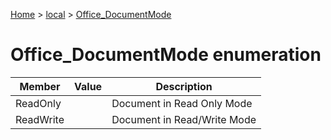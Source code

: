 [Home](./index) &gt; [local](local.md) &gt; [Office\_DocumentMode](local.office_documentmode.md)

# Office\_DocumentMode enumeration

|  Member | Value | Description |
|  --- | --- | --- |
|  ReadOnly |  | Document in Read Only Mode |
|  ReadWrite |  | Document in Read/Write Mode |

